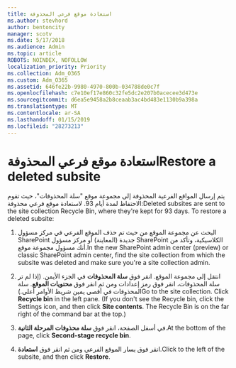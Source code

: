```yaml
---
title: استعادة موقع فرعي المحذوفة
ms.author: stevhord
author: bentoncity
manager: scotv
ms.date: 5/17/2018
ms.audience: Admin
ms.topic: article
ROBOTS: NOINDEX, NOFOLLOW
localization_priority: Priority
ms.collection: Adm_O365
ms.custom: Adm_O365
ms.assetid: 646fe22b-9980-4970-800b-034788de0c7f
ms.openlocfilehash: c7e10ef17e860c32fe5dc2e207b0acecee3d473e
ms.sourcegitcommit: d6ea5e9458a2b8ceaab3ac4bd483e1130b9a398a
ms.translationtype: MT
ms.contentlocale: ar-SA
ms.lasthandoff: 01/15/2019
ms.locfileid: "28273213"
---
```

# <a name="restore-a-deleted-subsite"></a><span data-ttu-id="0d673-102">استعادة موقع فرعي المحذوفة</span><span class="sxs-lookup"><span data-stu-id="0d673-102">Restore a deleted subsite</span></span>

<span data-ttu-id="0d673-p101">يتم إرسال المواقع الفرعية المحذوفة إلى مجموعة موقع "سلة المحذوفات"، حيث تقوم الاحتفاظ لمدة أيام 93. لاستعادة موقع فرعي محذوفة:</span><span class="sxs-lookup"><span data-stu-id="0d673-p101">Deleted subsites are sent to the site collection Recycle Bin, where they're kept for 93 days. To restore a deleted subsite:</span></span>
  
1. <span data-ttu-id="0d673-105">البحث عن مجموعة الموقع من حيث تم حذف الموقع الفرعي في مركز مسؤول SharePoint جديدة (المعاينة) أو مركز مسؤول SharePoint الكلاسيكية، وتأكد من أنك مسؤول مجموعة موقع.</span><span class="sxs-lookup"><span data-stu-id="0d673-105">In the new SharePoint admin center (preview) or classic SharePoint admin center, find the site collection from which the subsite was deleted and make sure you're a site collection admin.</span></span> 
    
2. <span data-ttu-id="0d673-p102">انتقل إلى مجموعة الموقع. انقر فوق **سلة المحذوفات** في الجزء الأيمن. (إذا لم تر سلة المحذوفات، انقر فوق رمز إعدادات ومن ثم انقر فوق **محتويات الموقع**. سلة المحذوفات في أقصى يمين شريط الأوامر أعلى.)</span><span class="sxs-lookup"><span data-stu-id="0d673-p102">Go to the site collection. Click **Recycle bin** in the left pane. (If you don't see the Recycle bin, click the Settings icon, and then click **Site contents**. The Recycle Bin is on the far right of the command bar at the top.)</span></span>
    
3. <span data-ttu-id="0d673-110">في أسفل الصفحة، انقر فوق **سلة محذوفات المرحلة الثانية**.</span><span class="sxs-lookup"><span data-stu-id="0d673-110">At the bottom of the page, click **Second-stage recycle bin**.</span></span>
    
4. <span data-ttu-id="0d673-111">انقر فوق يسار الموقع الفرعي ومن ثم انقر فوق **استعادة**.</span><span class="sxs-lookup"><span data-stu-id="0d673-111">Click to the left of the subsite, and then click **Restore**.</span></span>
    

